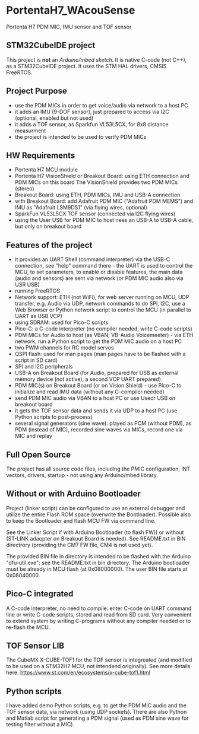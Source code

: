 # PortentaH7_WAcouSense
 Portenta H7 PDM MIC, IMU sensor and TOF sensor

## STM32CubeIDE project
This project is __not__ an _Arduino/mbed sketch_. It is native C-code (not C++), as a STM32CubeIDE project. It uses the STM HAL drivers, CMSIS FreeRTOS.

## Project Purpose
- use the PDM MICs in order to get voice/audio via network to a host PC
- it adds an IMU (9-DOF sensor), just prepared to access via I2C (optional, enabled but not used)
- it adds a TOF sensor, as Sparkfun VL53L5CX, for 8x8 distance measurment
- the project is intended to be used to verify PDM MICs

## HW Requirements
- Portenta H7 MCU module
- Portenta H7 VisionShield or Breakout Board: using ETH connection and PDM MICs on this board
  The VisionShield provides two PDM MICs (stereo)
- Breakout Board: using ETH, PDM MICs, IMU and USB-A connection
- with Breakout Board: add Adafruit PDM MIC ("Adafruit PDM MEMS") and IMU as "Adafruit LSM9DS1" (via flying wires, optional)
- SparkFun VL53L5CX TOF sensor (connected via I2C flying wires)
- using the User USB for PDM MIC to host nees an USB-A to USB-A cable, but only on breakout board

## Features of the project
- it provides an UART Shell (command interpreter) via the USB-C connection, see "help" command there - the UART is used to control the MCU, to set
  parameters, to enable or disable features, the main data (audio and sensors) are sent via network (or PDM MIC audio also via USR USB)
- running FreeRTOS
- Network support: ETH (not WiFi), for web server running on MCU, UDP transfer, e.g. Audio via UDP, network commands to do SPI, I2C,
  use a Web Browser or Python network script to control the MCU (in parallel to UART as USB VCP)
- using SDRAM: used for Pico-C scripts
- Pico-C: a C-code interpreter (no compiler needed, write C-code scripts)
- PDM MICs for Audio to host (as VBAN, VB-Audio Voicemeeter) - via ETH network, run a Python script to get the PDM MIC audio on a host PC
- two PWM channels for RC model servos
- QSPI flash: used for man pages (man pages have to be flashed with a script in SD card)
- SPI and I2C peripherals
- USB-A on Breakout Board (for Audio, prepared for USB as external memory device (not active), a second VCP UART prepared)
- PDM MIC(s) on Breakout Board (or on Vision Shield) - use Pico-C to initialize and read IMU data (without any C-compiler needed)
- send PDM MIC audio via VBAN to a host PC or use Usedr USB on breakout board
- it gets the TOF sensor data and sends it via UDP to a host PC (use Python scripts to post-process)
- several signal generators (sine wave): played as PCM (without PDM), as PDM (instead of MIC), recorded sine waves via MICs, record one via MIC and replay

## Full Open Source
The project has all source code files, including the PMIC configuration, INT vectors, drivers, startup - not using any Arduino/mbed library.

## Without or with Arduino Bootloader
Project (linker script) can be configured to use an external debugger and utilize the entire Flash ROM space (overwrite the Bootloader).
Possible also to keep the Bootloader and flash MCU FW via command line.

See the Linker Script if with Arduino Bootloader (to flash FW)) or without (ST-LINK adaopter on Breakout Board is needed). See README.txt in BIN directrory (providing the CM7 FW file, CM4 is not used yet).

The provided BIN file in directory is intended to be flashed with the Arduino "dfu-util.exe": see the README.txt in bin directory. The Arduino bootloader must be already in MCU flash (at 0x08000000). The user BIN file starts at 0x08040000.

## Pico-C integrated
A C-code interpreter, no need to compile: enter C-code on UART command line or write C-code scripts, stored and read from SD card. Very convenient to extend system by writing C-programs without any compiler needed or to re-flash the MCU.

## TOF Sensor LIB
The CubeMX X-CUBE-TOF1 for the TOF sensor is integreated (and modified to be used on a STM32H7 MCU, not intendend originally).
See more details here: https://www.st.com/en/ecosystems/x-cube-tof1.html

## Python scripts
I have added demo Python scripts, e.g. to get the PDM MIC audio and the TOF sensor data, via network (using UDP sockets).
There are also Python and Matlab script for generating a PDM signal (used as PDM sine wave for testing filter without a MIC).


